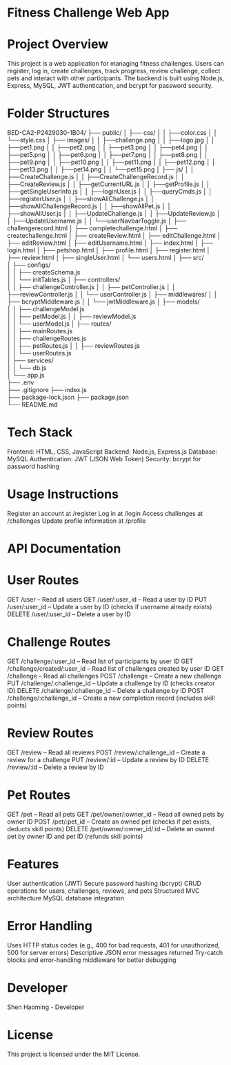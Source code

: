 # Fitness Challenge Web App

# Project Overview
This project is a web application for managing fitness challenges. Users can register, log in, create challenges, track progress, review challenge, collect pets and interact with other participants. The backend is built using Node.js, Express, MySQL, JWT authentication, and bcrypt for password security.

# Folder Structures
BED-CA2-P2429030-1B04/
├── public/
│   ├── css/
│   │   ├──color.css
│   │   └──style.css
│   ├── images/
│   │   ├──challenge.png
│   │   ├──logo.jpg
│   │   ├──pet1.png
│   │   ├──pet2.png
│   │   ├──pet3.png
│   │   ├──pet4.png
│   │   ├──pet5.png
│   │   ├──pet6.png
│   │   ├──pet7.png
│   │   ├──pet8.png
│   │   ├──pet9.png
│   │   ├──pet10.png
│   │   ├──pet11.png
│   │   ├──pet12.png
│   │   ├──pet13.png
│   │   ├──pet14.png
│   │   └──pet15.png
│   ├── js/
│   │   ├──CreateChallenge.js
│   │   ├──CreateChallengeRecord.js
│   │   ├──CreateReview.js
│   │   ├──getCurrentURL.js
│   │   ├──getProfile.js
│   │   ├──getSingleUserInfo.js
│   │   ├──loginUser.js
│   │   ├──queryCmds.js
│   │   ├──registerUser.js
│   │   ├──showAllChallenge.js
│   │   ├──showAllChallengeRecord.js
│   │   ├──showAllPet.js
│   │   ├──showAllUser.js
│   │   ├──UpdateChallenge.js
│   │   ├──UpdateReview.js
│   │   ├──UpdateUsername.js
│   │   └──userNavbarToggle.js
│   ├── challengerecord.html
│   ├── completechallenge.html
│   ├── createchallenge.html
│   ├── createReview.html
│   ├── editChallenge.html
│   ├── editReview.html
│   ├── editUsername.html
│   ├── index.html
│   ├── login.html
│   ├── petshop.html
│   ├── profile.html
│   ├── register.html
│   ├── review.html
│   ├── singleUser.html
│   └── users.html
│
├── src/                     
│   ├── configs/   
│   │   ├── createSchema.js           
│   │   └── initTables.js
│   ├── controllers/          
│   │   ├── challengeController.js
│   │   ├── petController.js
│   │   ├──reviewController.js
│   │   └── userController.js
│   ├── middlewares/ 
│   │   ├── bcryptMiddleware.js
│   │   └── jwtMiddleware.js
│   ├── models/            
│   │   ├── challengeModel.js           
│   │   ├── petModel.js
│   │   ├── reviewModel.js        
│   │   └── userModel.js
│   ├── routes/            
│   │   ├── mainRoutes.js   
│   │   ├── challengeRoutes.js          
│   │   ├── petRoutes.js 
│   │   ├── reviewRoutes.js       
│   │   └── userRoutes.js        
│   ├── services/           
│   │   └── db.js           
│   └── app.js              
├── .env                     
├── .gitignore
├── index.js               
├── package-lock.json
├── package.json                             
└── README.md 

# Tech Stack
Frontend: HTML, CSS, JavaScript
Backend: Node.js, Express.js
Database: MySQL
Authentication: JWT (JSON Web Token)
Security: bcrypt for password hashing

# Usage Instructions
Register an account at /register
Log in at /login
Access challenges at /challenges
Update profile information at /profile

# API Documentation
# User Routes
GET /user – Read all users
GET /user/:user_id – Read a user by ID
PUT /user/:user_id – Update a user by ID (checks if username already exists)
DELETE /user/:user_id – Delete a user by ID
# Challenge Routes
GET /challenge/:user_id – Read list of participants by user ID
GET /challenge/created/:user_id – Read list of challenges created by user ID
GET /challenge – Read all challenges
POST /challenge – Create a new challenge
PUT /challenge/:challenge_id – Update a challenge by ID (checks creator ID)
DELETE /challenge/:challenge_id – Delete a challenge by ID
POST /challenge/:challenge_id – Create a new completion record (includes skill points)
# Review Routes
GET /review – Read all reviews
POST /review/:challenge_id – Create a review for a challenge
PUT /review/:id – Update a review by ID
DELETE /review/:id – Delete a review by ID
# Pet Routes
GET /pet – Read all pets
GET /pet/owner/:owner_id – Read all owned pets by owner ID
POST /pet/:pet_id – Create an owned pet (checks if pet exists, deducts skill points)
DELETE /pet/owner/:owner_id/:id – Delete an owned pet by owner ID and pet ID (refunds skill points)

# Features
User authentication (JWT)
Secure password hashing (bcrypt)
CRUD operations for users, challenges, reviews, and pets
Structured MVC architecture
MySQL database integration
# Error Handling
Uses HTTP status codes (e.g., 400 for bad requests, 401 for unauthorized, 500 for server errors)
Descriptive JSON error messages returned
Try-catch blocks and error-handling middleware for better debugging

# Developer
Shen Haoming - Developer

# License
This project is licensed under the MIT License.
